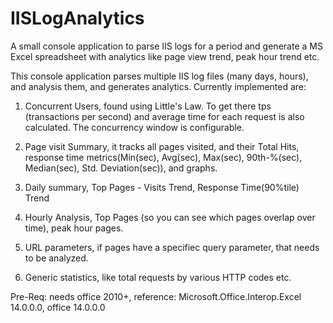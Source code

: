 # IISLogAnalytics
A small console application to parse IIS logs for a period and generate a MS Excel spreadsheet with analytics like page view trend, peak hour trend etc.

This console application parses multiple IIS log files (many days, hours), and analysis them, and generates analytics. Currently implemented are:

1. Concurrent Users, found using Little's Law. To get there tps (transactions per second) and average time for each request is also calculated.
The concurrency window is configurable.

2. Page visit Summary, it tracks all pages visited, and their 
    Total Hits, response time metrics(Min(sec), Avg(sec), Max(sec), 90th-%(sec), Median(sec), Std. Deviation(sec)), and graphs.
  
3. Daily summary, Top Pages - Visits Trend, Response Time(90%tile) Trend

4. Hourly Analysis, Top Pages (so you can see which pages overlap over time), peak hour pages.

5. URL parameters, if pages have a specifiec query parameter, that needs to be analyzed.

6. Generic statistics, like total requests by various HTTP codes etc.

Pre-Req: needs office 2010+, reference: Microsoft.Office.Interop.Excel 14.0.0.0, office 14.0.0.0
